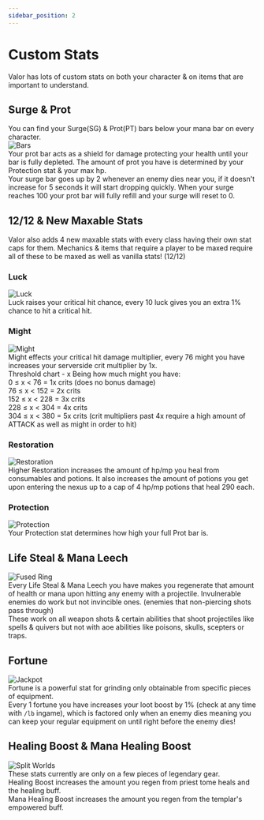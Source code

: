 ```yaml
---
sidebar_position: 2
---
```


# Custom Stats
Valor has lots of custom stats on both your character & on items that are important to understand.


## Surge & Prot
You can find your Surge(SG) & Prot(PT) bars below your mana bar on every character.  
![Bars](https://i.imgur.com/2xoD55k.png)  
Your prot bar acts as a shield for damage protecting your health until your bar is fully depleted. The amount of prot you have is determined by your Protection stat & your max hp.  
Your surge bar goes up by 2 whenever an enemy dies near you, if it doesn't increase for 5 seconds it will start dropping quickly. When your surge reaches 100 your prot bar will fully refill and your surge will reset to 0.


## 12/12 & New Maxable Stats
Valor also adds 4 new maxable stats with every class having their own stat caps for them. Mechanics & items that require a player to be maxed require all of these to be maxed as well as vanilla stats! (12/12)   

### Luck
![Luck](https://vwiki.valorserver.com/api/item/picture/Potion%20Of%20Luck)  
Luck raises your critical hit chance, every 10 luck gives you an extra 1% chance to hit a critical hit.

### Might
![Might](https://vwiki.valorserver.com/api/item/picture/Potion%20Of%20Might)  
Might effects your critical hit damage multiplier, every 76 might you have increases your serverside crit multiplier by 1x.  
Threshold chart - x Being how much might you have:  
0 ≤ x < 76 = 1x crits (does no bonus damage)  
76 ≤ x < 152 = 2x crits  
152 ≤ x < 228 = 3x crits  
228 ≤ x < 304 = 4x crits  
304 ≤ x < 380 = 5x crits (crit multipliers past 4x require a high amount of ATTACK as well as might in order to hit)  

### Restoration
![Restoration](https://vwiki.valorserver.com/api/item/picture/Potion%20Of%20Restoration)  
Higher Restoration increases the amount of hp/mp you heal from consumables and potions. It also increases the amount of potions you get upon entering the nexus up to a cap of 4 hp/mp potions that heal 290 each.

### Protection
![Protection](https://vwiki.valorserver.com/api/item/picture/Potion%20Of%20Protection)  
Your Protection stat determines how high your full Prot bar is.


## Life Steal & Mana Leech
![Fused Ring](https://vwiki.valorserver.com/api/item/picture/Fused%20Ring)  
Every Life Steal & Mana Leech you have makes you regenerate that amount of health or mana upon hitting any enemy with a projectile. Invulnerable enemies do work but not invincible ones. (enemies that non-piercing shots pass through)  
These work on all weapon shots & certain abilities that shoot projectiles like spells & quivers but not with aoe abilities like poisons, skulls, scepters or traps.


## Fortune
![Jackpot](https://vwiki.valorserver.com/api/item/picture/Jackpot)  
Fortune is a powerful stat for grinding only obtainable from specific pieces of equipment.  
Every 1 fortune you have increases your loot boost by 1% (check at any time with `/lb` ingame), which is factored only when an enemy dies meaning you can keep your regular equipment on until right before the enemy dies!


## Healing Boost & Mana Healing Boost
![Split Worlds](https://vwiki.valorserver.com/api/item/picture/Robe%20of%20Split%20Worlds)  
These stats currently are only on a few pieces of legendary gear.  
Healing Boost increases the amount you regen from priest tome heals and the healing buff.  
Mana Healing Boost increases the amount you regen from the templar's empowered buff.